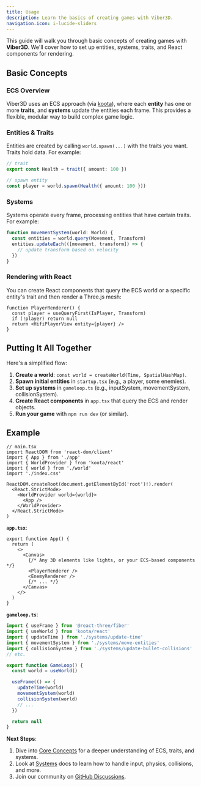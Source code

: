 ```yaml
---
title: Usage
description: Learn the basics of creating games with Viber3D.
navigation.icon: i-lucide-sliders
---
```


This guide will walk you through basic concepts of creating games with **Viber3D**. We'll cover how to set up entities, systems, traits, and React components for rendering.

## Basic Concepts

### ECS Overview

Viber3D uses an ECS approach (via [koota](https://www.npmjs.com/package/koota)), where each **entity** has one or more **traits**, and **systems** update the entities each frame. This provides a flexible, modular way to build complex game logic.

### Entities & Traits

Entities are created by calling `world.spawn(...)` with the traits you want. Traits hold data. For example:

```ts
// trait
export const Health = trait({ amount: 100 })

// spawn entity
const player = world.spawn(Health({ amount: 100 }))
```

### Systems

Systems operate every frame, processing entities that have certain traits. For example:

```ts
function movementSystem(world: World) {
  const entities = world.query(Movement, Transform)
  entities.updateEach(([movement, transform]) => {
    // update transform based on velocity
  })
}
```

### Rendering with React

You can create React components that query the ECS world or a specific entity's trait and then render a Three.js mesh:

```tsx
function PlayerRenderer() {
  const player = useQueryFirst(IsPlayer, Transform)
  if (!player) return null
  return <HifiPlayerView entity={player} />
}
```

## Putting It All Together

Here's a simplified flow:

1. **Create a world**: `const world = createWorld(Time, SpatialHashMap)`.
2. **Spawn initial entities** in `startup.tsx` (e.g., a player, some enemies).
3. **Set up systems** in `gameloop.ts` (e.g., inputSystem, movementSystem, collisionSystem).
4. **Create React components** in `app.tsx` that query the ECS and render objects.
5. **Run your game** with `npm run dev` (or similar).

## Example

```tsx
// main.tsx
import ReactDOM from 'react-dom/client'
import { App } from './app'
import { WorldProvider } from 'koota/react'
import { world } from './world'
import './index.css'

ReactDOM.createRoot(document.getElementById('root')!).render(
  <React.StrictMode>
    <WorldProvider world={world}>
      <App />
    </WorldProvider>
  </React.StrictMode>
)
```

**`app.tsx`**:

```tsx
export function App() {
  return (
    <>
      <Canvas>
        {/* Any 3D elements like lights, or your ECS-based components */}
        <PlayerRenderer />
        <EnemyRenderer />
        {/* ... */}
      </Canvas>
    </>
  )
}
```

**`gameloop.ts`**:

```ts
import { useFrame } from '@react-three/fiber'
import { useWorld } from 'koota/react'
import { updateTime } from './systems/update-time'
import { movementSystem } from './systems/move-entities'
import { collisionSystem } from './systems/update-bullet-collisions'
// etc.

export function GameLoop() {
  const world = useWorld()

  useFrame(() => {
    updateTime(world)
    movementSystem(world)
    collisionSystem(world)
    // ...
  })

  return null
}
```

**Next Steps**:
1. Dive into [Core Concepts](/core-concepts/ecs-overview) for a deeper understanding of ECS, traits, and systems.
2. Look at [Systems](/core-concepts/systems) docs to learn how to handle input, physics, collisions, and more.
3. Join our community on [GitHub Discussions](https://github.com/instructa/viber3d/discussions).
